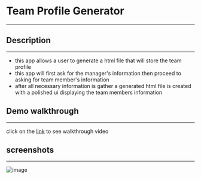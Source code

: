 # Team Profile Generator
-------------------------

## Description
---------------
- this app allows a user to generate a html file that will store the team profile
- this app will first ask for the manager's information then proceed to asking for team member's information
- after all necessary information is gather a generated html file is created with a polished ui displaying the team members information

## Demo walkthrough
--------------------
click on the [link](https://drive.google.com/file/d/1_jFGg-bMM_gdLABUnNpAxucdQvZxRYps/view) to see walkthrough video

## screenshots
---------------
![image](https://user-images.githubusercontent.com/37052240/191154746-4e9e2958-9790-4e76-ba98-f0628b47a5fe.png)
